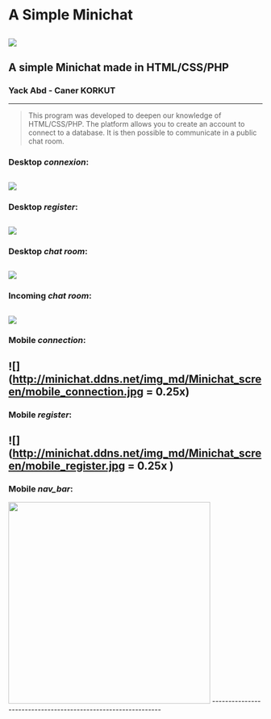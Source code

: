 # A Simple Minichat
 
![](https://pandao.github.io/editor.md/images/logos/editormd-logo-180x180.png)
--------------------------------------------------------------
## A simple Minichat made in HTML/CSS/PHP
### Yack Abd - Caner KORKUT
--------------------------------------------------------------
> This program was developed to deepen our knowledge of HTML/CSS/PHP. The platform allows you to create an account to connect to a database. It is then possible to communicate in a public chat room.
### Desktop *connexion*:
![](http://minichat.ddns.net/img_md/Minichat_screen/desktop_connection.JPG)
--------------------------------------------------------------
### Desktop *register*:
![](http://minichat.ddns.net/img_md/Minichat_screen/desktop_register.JPG)
--------------------------------------------------------------
### Desktop *chat room*:
![](http://minichat.ddns.net/img_md/Minichat_screen/desktop_chat_room.JPG)
--------------------------------------------------------------
### Incoming *chat room*:
![](http://minichat.ddns.net/img_md/Minichat_screen/Incomming_chat_room.JPG)  
--------------------------------------------------------------
### Mobile *connection*:
![](http://minichat.ddns.net/img_md/Minichat_screen/mobile_connection.jpg = 0.25x)
--------------------------------------------------------------
### Mobile *register*:
![](http://minichat.ddns.net/img_md/Minichat_screen/mobile_register.jpg = 0.25x )
--------------------------------------------------------------
### Mobile *nav_bar*:
<img src="http://minichat.ddns.net/img_md/Minichat_screen/mobile_nav_bar.jpg" width="auto" height="400" />
--------------------------------------------------------------
